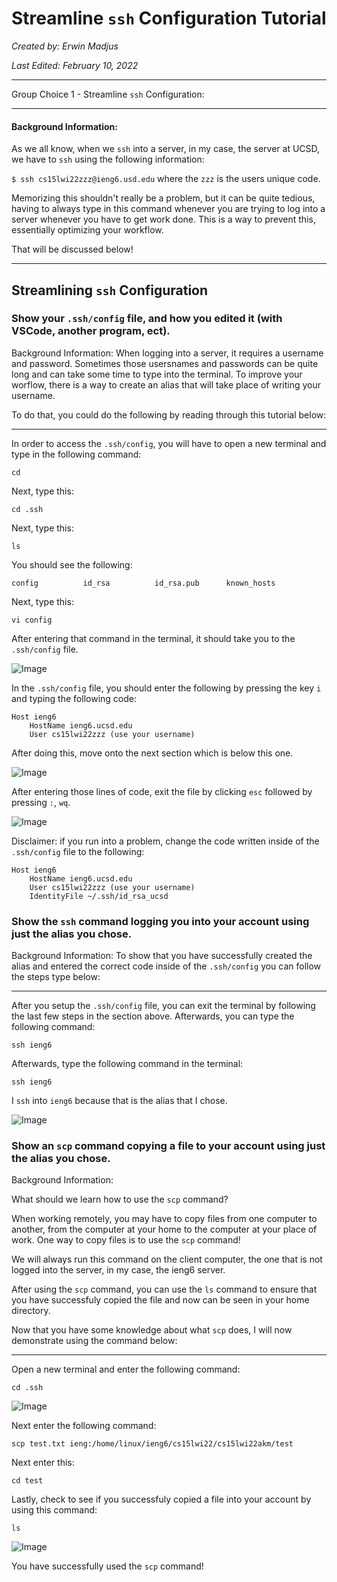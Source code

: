 # **Streamline ```ssh``` Configuration Tutorial**

*Created by: Erwin Madjus*

*Last Edited: February 10, 2022*

---
Group Choice 1 - Streamline ```ssh``` Configuration: 

--- 

#### Background Information:

As we all know, when we ```ssh``` into a server, in my case, the server at UCSD, we have to ```ssh``` using the following information: 

```$ ssh cs15lwi22zzz@ieng6.usd.edu``` where the ```zzz``` is the users unique code. 

Memorizing this shouldn't really be a problem, but it can be quite tedious, having to always type in this command whenever you are trying to log into a server whenever you have to get work done. This is a way to prevent this, essentially optimizing your workflow. 

That will be discussed below!

---

## Streamlining ```ssh``` Configuration 

### Show your ```.ssh/config``` file, and how you edited it (with VSCode, another program, ect). 

Background Information: When logging into a server, it requires a username and password. Sometimes those usersnames and passwords can be quite long and can take some time to type into the terminal. To improve your worflow, there is a way to create an alias that will take place of writing your username. 

To do that, you could do the following by reading through this tutorial below:

---

In order to access the ```.ssh/config```, you will have to open a new terminal and type in the following command: 

```
cd
```

Next, type this:

```
cd .ssh
```

Next, type this:

```
ls
```

You should see the following:

```
config          id_rsa          id_rsa.pub      known_hosts
```

Next, type this:

```
vi config
``` 

After entering that command in the terminal, it should take you to the ```.ssh/config``` file. 

![Image](configScreenShot.png)

In the ```.ssh/config``` file, you should enter the following by pressing the key ```i``` and typing the following code:


```
Host ieng6 
    HostName ieng6.ucsd.edu
    User cs15lwi22zzz (use your username)
```

After doing this, move onto the next section which is below this one. 

![Image](ikeyScreenShot.png)

After entering those lines of code, exit the file by clicking ```esc``` followed by pressing ```:```, ```wq```. 

![Image](wqImage.png)



Disclaimer: if you run into a problem, change the code written inside of the ```.ssh/config``` file to the following:

```
Host ieng6 
    HostName ieng6.ucsd.edu
    User cs15lwi22zzz (use your username)
    IdentityFile ~/.ssh/id_rsa_ucsd
```

### Show the ```ssh``` command logging you into your account using just the alias you chose.

Background Information: To show that you have successfully created the alias and entered the correct code inside of the ```.ssh/config``` you can follow the steps type below: 

---

After you setup the ```.ssh/config``` file, you can exit the terminal by following the last few steps in the section above. Afterwards, you can type the following command: 

```ssh ieng6```

Afterwards, type the following command in the terminal:

```
ssh ieng6
```

I ```ssh``` into ```ieng6``` because that is the alias that I chose. 

![Image](sshCommandImage.png)


### Show an ```scp``` command copying a file to your account using just the alias you chose.  

Background Information:

What should we learn how to use the ```scp``` command?

When working remotely, you may have to copy files from one computer to another, from the computer at your home to the computer at your place of work. One way to copy files is to use the ```scp``` command! 

We will always run this command on the client computer, the one that is not logged into the server, in my case, the ieng6 server. 

After using the ```scp``` command, you can use the ```ls``` command to ensure that you have successfuly copied the file and now can be seen in your home directory. 


Now that you have some knowledge about what ```scp``` does, I will now demonstrate using the command below: 

---

Open a new terminal and enter the following command:

```cd .ssh```

![Image](scp0Image.png)

Next enter the following command:

```
scp test.txt ieng:/home/linux/ieng6/cs15lwi22/cs15lwi22akm/test
```

Next enter this:

```
cd test
```

Lastly, check to see if you successfuly copied a file into your account by using this command:

```ls```

![Image](scp2Image.png)


You have successfully used the ```scp``` command! 